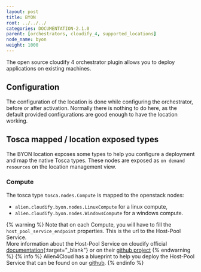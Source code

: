 ```yaml
---
layout: post
title: BYON 
root: ../../../
categories: DOCUMENTATION-2.1.0
parent: [orchestrators, cloudify_4, supported_locations]
node_name: byon
weight: 1000
---
```


The open source cloudify 4 orchestrator plugin allows you to deploy applications on existing machines.

## Configuration
The configuration of the location is done while configuring the orchestrator, before or after activation.
Normally there is nothing to do here, as the default provided configurations are good enough to have the location working.

## Tosca mapped / location exposed types
The BYON location exposes some types to help you configure a deployment and map the native Tosca types. These nodes are exposed as `on demand resources` on the location management view.  

### Compute
The tosca type `tosca.nodes.Compute` is mapped to the openstack nodes:

 - `alien.cloudify.byon.nodes.LinuxCompute` for a linux compute,
 - `alien.cloudify.byon.nodes.WindowsCompute` for a windows compute.

{% warning %}
Note that on each Compute, you will have to fill the `host_pool_service_endpoint` properties. This is the url to the Host-Pool Service.  
More information about the Host-Pool Service on cloudify official [documentation](http://docs.getcloudify.org/3.4.0/plugins/host-pool/#host-pool-service){:target="_blank"} or on their [github project](https://github.com/cloudify-cosmo/cloudify-host-pool-service/tree/1.1)
{% endwarning %}
{% info %}
Alien4Cloud has a blueprint to help you deploy the Host-Pool Service that can be found on our [github](https://github.com/alien4cloud/samples/tree/master/host-pool-service).
{% endinfo %}
